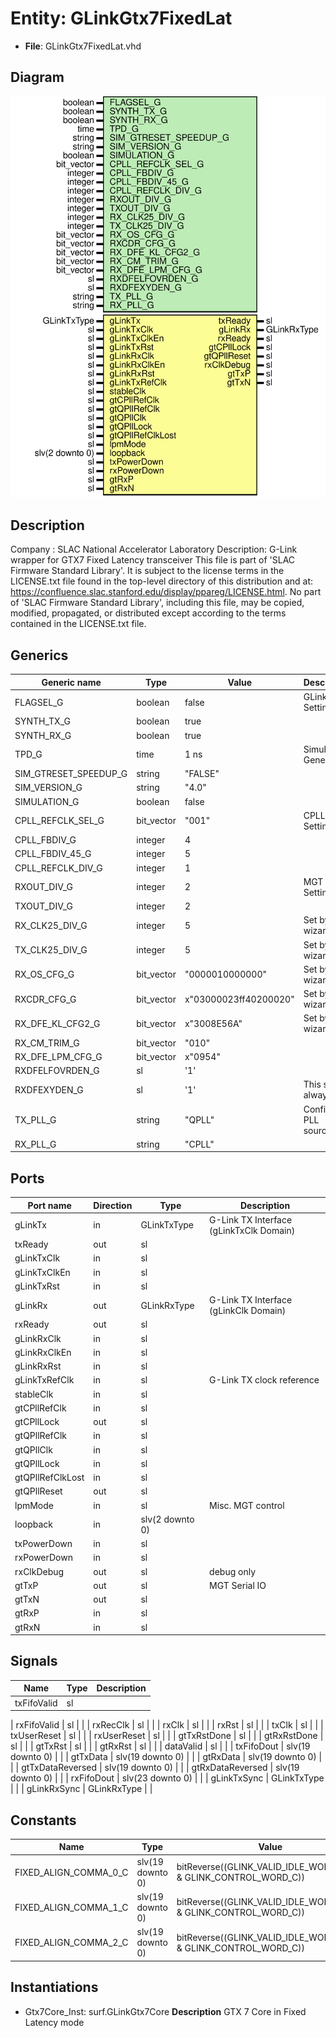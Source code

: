 # Entity: GLinkGtx7FixedLat

- **File**: GLinkGtx7FixedLat.vhd
## Diagram

![Diagram](GLinkGtx7FixedLat.svg "Diagram")
## Description

Company    : SLAC National Accelerator Laboratory
Description: G-Link wrapper for GTX7 Fixed Latency transceiver
This file is part of 'SLAC Firmware Standard Library'.
It is subject to the license terms in the LICENSE.txt file found in the
top-level directory of this distribution and at:
   https://confluence.slac.stanford.edu/display/ppareg/LICENSE.html.
No part of 'SLAC Firmware Standard Library', including this file,
may be copied, modified, propagated, or distributed except according to
the terms contained in the LICENSE.txt file.
## Generics

| Generic name          | Type       | Value                 | Description             |
| --------------------- | ---------- | --------------------- | ----------------------- |
| FLAGSEL_G             | boolean    | false                 | GLink Settings          |
| SYNTH_TX_G            | boolean    | true                  |                         |
| SYNTH_RX_G            | boolean    | true                  |                         |
| TPD_G                 | time       | 1 ns                  | Simulation Generics     |
| SIM_GTRESET_SPEEDUP_G | string     | "FALSE"               |                         |
| SIM_VERSION_G         | string     | "4.0"                 |                         |
| SIMULATION_G          | boolean    | false                 |                         |
| CPLL_REFCLK_SEL_G     | bit_vector | "001"                 | CPLL Settings           |
| CPLL_FBDIV_G          | integer    | 4                     |                         |
| CPLL_FBDIV_45_G       | integer    | 5                     |                         |
| CPLL_REFCLK_DIV_G     | integer    | 1                     |                         |
| RXOUT_DIV_G           | integer    | 2                     | MGT Settings            |
| TXOUT_DIV_G           | integer    | 2                     |                         |
| RX_CLK25_DIV_G        | integer    | 5                     | Set by wizard           |
| TX_CLK25_DIV_G        | integer    | 5                     | Set by wizard           |
| RX_OS_CFG_G           | bit_vector | "0000010000000"       | Set by wizard           |
| RXCDR_CFG_G           | bit_vector | x"03000023ff40200020" | Set by wizard           |
| RX_DFE_KL_CFG2_G      | bit_vector | x"3008E56A"           | Set by wizard           |
| RX_CM_TRIM_G          | bit_vector | "010"                 |                         |
| RX_DFE_LPM_CFG_G      | bit_vector | x"0954"               |                         |
| RXDFELFOVRDEN_G       | sl         | '1'                   |                         |
| RXDFEXYDEN_G          | sl         | '1'                   | This should always be 1 |
| TX_PLL_G              | string     | "QPLL"                | Configure PLL sources   |
| RX_PLL_G              | string     | "CPLL"                |                         |
## Ports

| Port name        | Direction | Type            | Description                             |
| ---------------- | --------- | --------------- | --------------------------------------- |
| gLinkTx          | in        | GLinkTxType     | G-Link TX Interface (gLinkTxClk Domain) |
| txReady          | out       | sl              |                                         |
| gLinkTxClk       | in        | sl              |                                         |
| gLinkTxClkEn     | in        | sl              |                                         |
| gLinkTxRst       | in        | sl              |                                         |
| gLinkRx          | out       | GLinkRxType     | G-Link TX Interface (gLinkClk Domain)   |
| rxReady          | out       | sl              |                                         |
| gLinkRxClk       | in        | sl              |                                         |
| gLinkRxClkEn     | in        | sl              |                                         |
| gLinkRxRst       | in        | sl              |                                         |
| gLinkTxRefClk    | in        | sl              | G-Link TX clock reference               |
| stableClk        | in        | sl              |                                         |
| gtCPllRefClk     | in        | sl              |                                         |
| gtCPllLock       | out       | sl              |                                         |
| gtQPllRefClk     | in        | sl              |                                         |
| gtQPllClk        | in        | sl              |                                         |
| gtQPllLock       | in        | sl              |                                         |
| gtQPllRefClkLost | in        | sl              |                                         |
| gtQPllReset      | out       | sl              |                                         |
| lpmMode          | in        | sl              | Misc. MGT control                       |
| loopback         | in        | slv(2 downto 0) |                                         |
| txPowerDown      | in        | sl              |                                         |
| rxPowerDown      | in        | sl              |                                         |
| rxClkDebug       | out       | sl              | debug only                              |
| gtTxP            | out       | sl              | MGT Serial IO                           |
| gtTxN            | out       | sl              |                                         |
| gtRxP            | in        | sl              |                                         |
| gtRxN            | in        | sl              |                                         |
## Signals

| Name                    | Type             | Description |
| ----------------------- | ---------------- | ----------- |
| txFifoValid             | sl               |             |
| 
      rxFifoValid      | sl               |             |
| 
      rxRecClk         | sl               |             |
| 
      rxClk            | sl               |             |
| 
      rxRst            | sl               |             |
| 
      txClk            | sl               |             |
| 
      txUserReset      | sl               |             |
| 
      rxUserReset      | sl               |             |
| 
      gtTxRstDone      | sl               |             |
| 
      gtRxRstDone      | sl               |             |
| 
      gtTxRst          | sl               |             |
| 
      gtRxRst          | sl               |             |
| 
      dataValid        | sl               |             |
| txFifoDout              | slv(19 downto 0) |             |
| 
      gtTxData         | slv(19 downto 0) |             |
| 
      gtRxData         | slv(19 downto 0) |             |
| 
      gtTxDataReversed | slv(19 downto 0) |             |
| 
      gtRxDataReversed | slv(19 downto 0) |             |
| rxFifoDout              | slv(23 downto 0) |             |
| gLinkTxSync             | GLinkTxType      |             |
| gLinkRxSync             | GLinkRxType      |             |
## Constants

| Name                  | Type             | Value                                                             | Description |
| --------------------- | ---------------- | ----------------------------------------------------------------- | ----------- |
| FIXED_ALIGN_COMMA_0_C | slv(19 downto 0) |  bitReverse((GLINK_VALID_IDLE_WORDS_C(0) & GLINK_CONTROL_WORD_C)) | FF0         |
| FIXED_ALIGN_COMMA_1_C | slv(19 downto 0) |  bitReverse((GLINK_VALID_IDLE_WORDS_C(1) & GLINK_CONTROL_WORD_C)) | FF1A        |
| FIXED_ALIGN_COMMA_2_C | slv(19 downto 0) |  bitReverse((GLINK_VALID_IDLE_WORDS_C(2) & GLINK_CONTROL_WORD_C)) | FF1B        |
## Instantiations

- Gtx7Core_Inst: surf.GLinkGtx7Core
**Description**
GTX 7 Core in Fixed Latency mode


